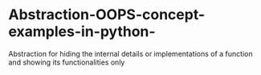 # Abstraction-OOPS-concept-examples-in-python-
Abstraction for hiding the internal details or implementations of a function and showing its functionalities only
